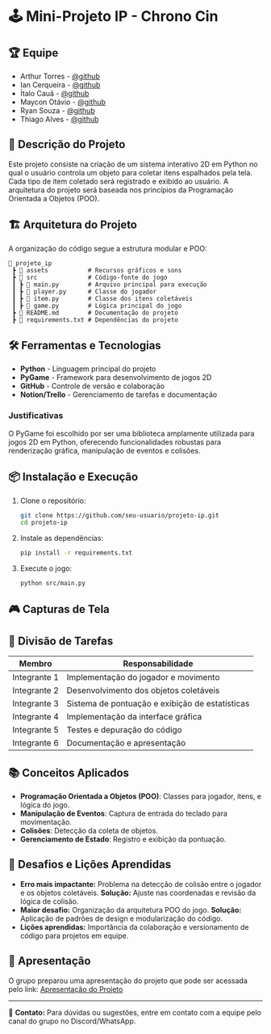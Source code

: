 # 🕹️ Mini-Projeto IP - Chrono Cin

## 🏆 Equipe
- Arthur Torres <atl> - [@github](https://github.com/integrante1)
- Ian Cerqueira <idhac> - [@github](https://github.com/frogu1)
- Ítalo Cauã <icbo> - [@github](https://github.com/integrante3)
- Maycon Otávio <mobs> - [@github](https://github.com/m4yconn)
- Ryan Souza <rss15> - [@github](https://github.com/integrante5)
- Thiago Alves <tam6> - [@github](https://github.com/integrante6)

## 🎯 Descrição do Projeto

Este projeto consiste na criação de um sistema interativo 2D em Python no qual o usuário controla um objeto para coletar itens espalhados pela tela. Cada tipo de item coletado será registrado e exibido ao usuário. A arquitetura do projeto será baseada nos princípios da Programação Orientada a Objetos (POO).

## 🏗️ Arquitetura do Projeto

A organização do código segue a estrutura modular e POO:

```
📂 projeto_ip
 ┣ 📂 assets           # Recursos gráficos e sons
 ┣ 📂 src              # Código-fonte do jogo
 ┃ ┣ 📜 main.py        # Arquivo principal para execução
 ┃ ┣ 📜 player.py      # Classe do jogador
 ┃ ┣ 📜 item.py        # Classe dos itens coletáveis
 ┃ ┣ 📜 game.py        # Lógica principal do jogo
 ┣ 📜 README.md        # Documentação do projeto
 ┣ 📜 requirements.txt # Dependências do projeto
```

## 🛠️ Ferramentas e Tecnologias

- **Python** - Linguagem principal do projeto
- **PyGame** - Framework para desenvolvimento de jogos 2D
- **GitHub** - Controle de versão e colaboração
- **Notion/Trello** - Gerenciamento de tarefas e documentação

### Justificativas

O PyGame foi escolhido por ser uma biblioteca amplamente utilizada para jogos 2D em Python, oferecendo funcionalidades robustas para renderização gráfica, manipulação de eventos e colisões.

## 📦 Instalação e Execução

1. Clone o repositório:
   ```bash
   git clone https://github.com/seu-usuario/projeto-ip.git
   cd projeto-ip
   ```
2. Instale as dependências:
   ```bash
   pip install -r requirements.txt
   ```
3. Execute o jogo:
   ```bash
   python src/main.py
   ```

## 🎮 Capturas de Tela



## 📌 Divisão de Tarefas

| Membro       | Responsabilidade                                |
| ------------ | ----------------------------------------------- |
| Integrante 1 | Implementação do jogador e movimento            |
| Integrante 2 | Desenvolvimento dos objetos coletáveis          |
| Integrante 3 | Sistema de pontuação e exibição de estatísticas |
| Integrante 4 | Implementação da interface gráfica              |
| Integrante 5 | Testes e depuração do código                    |
| Integrante 6 | Documentação e apresentação                     |

## 📚 Conceitos Aplicados

- **Programação Orientada a Objetos (POO)**: Classes para jogador, itens, e lógica do jogo.
- **Manipulação de Eventos**: Captura de entrada do teclado para movimentação.
- **Colisões**: Detecção da coleta de objetos.
- **Gerenciamento de Estado**: Registro e exibição da pontuação.

## 🚀 Desafios e Lições Aprendidas

- **Erro mais impactante:** Problema na detecção de colisão entre o jogador e os objetos coletáveis. **Solução:** Ajuste nas coordenadas e revisão da lógica de colisão.
- **Maior desafio:** Organização da arquitetura POO do jogo. **Solução:** Aplicação de padrões de design e modularização do código.
- **Lições aprendidas:** Importância da colaboração e versionamento de código para projetos em equipe.

## 📑 Apresentação

O grupo preparou uma apresentação do projeto que pode ser acessada pelo link:
[Apresentação do Projeto](https://docs.google.com/presentation/d/SEU-LINK-AQUI)

---

📩 **Contato:** Para dúvidas ou sugestões, entre em contato com a equipe pelo canal do grupo no Discord/WhatsApp.

